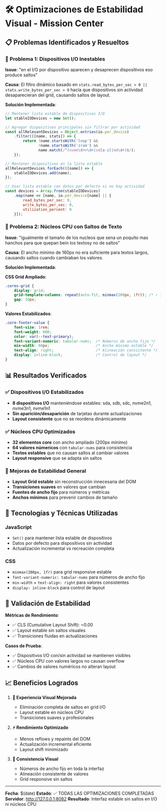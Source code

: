 # 🛠️ Optimizaciones de Estabilidad Visual - Mission Center

## 📋 Problemas Identificados y Resueltos

### 🔄 Problema 1: Dispositivos I/O Inestables
**Issue**: "en el I/O por dispositivo aparecen y desaprecen dispositivos eso produce saltos"

**Causa**: El filtro dinámico basado en `stats.read_bytes_per_sec > 0 || stats.write_bytes_per_sec > 0` hacía que dispositivos sin actividad desaparecieran del grid, causando saltos de layout.

**Solución Implementada**:
```javascript
// Mantener lista estable de dispositivos I/O
let stableIODevices = new Set();

// Agregar dispositivos principales sin filtrar por actividad
const allRelevantDevices = Object.entries(io.per_device)
    .filter(([name, stats]) => {
        return !name.startsWith('loop') && 
               !name.startsWith('zram') && 
               name.match(/^(nvme\d+n\d+|sd[a-z]|md\d+)$/);
    });

// Mantener dispositivos en la lista estable
allRelevantDevices.forEach(([name]) => {
    stableIODevices.add(name);
});

// Usar lista estable con datos por defecto si no hay actividad
const devices = Array.from(stableIODevices)
    .map(name => [name, io.per_device[name] || { 
        read_bytes_per_sec: 0, 
        write_bytes_per_sec: 0, 
        utilization_percent: 0 
    }]);
```

### 📏 Problema 2: Núcleos CPU con Saltos de Texto
**Issue**: "igualmente el tamaño de los nucleos que sena un poquito mas hanchos para que quepan bein los textosy no de saltos"

**Causa**: El ancho mínimo de 160px no era suficiente para textos largos, causando saltos cuando cambiaban los valores.

**Solución Implementada**:

**CSS Grid Ampliado**:
```css
.cores-grid {
    display: grid;
    grid-template-columns: repeat(auto-fit, minmax(200px, 1fr)); /* ↑ 160px → 200px */
    gap: 16px;
}
```

**Valores Estabilizados**:
```css
.core-footer-value {
    font-size: 1rem;
    font-weight: 600;
    color: var(--text-primary);
    font-variant-numeric: tabular-nums;  /* Números de ancho fijo */
    min-width: 60px;                     /* Ancho mínimo estable */
    text-align: right;                   /* Alineación consistente */
    display: inline-block;               /* Control de layout */
}
```

## 📊 Resultados Verificados

### ✅ Dispositivos I/O Estabilizados
- **8 dispositivos I/O** manteniéndose estables: sda, sdb, sdc, nvme2n1, nvme3n1, nvme1n1
- **Sin aparición/desaparición** de tarjetas durante actualizaciones
- **Layout consistente** que no se reordena dinámicamente

### ✅ Núcleos CPU Optimizados  
- **32 elementos core** con ancho ampliado (200px mínimo)
- **64 valores númericos** con `tabular-nums` para consistencia
- **Textos estables** que no causan saltos al cambiar valores
- **Layout responsive** que se adapta sin saltos

### 🎯 Mejoras de Estabilidad General
- **Layout Grid estable** sin reconstrucción innecesaria del DOM
- **Transiciones suaves** en valores que cambian
- **Fuentes de ancho fijo** para números y métricas
- **Anchos mínimos** para prevenir cambios de tamaño

## 🔧 Tecnologías y Técnicas Utilizadas

### JavaScript
- `Set()` para mantener lista estable de dispositivos
- Datos por defecto para dispositivos sin actividad
- Actualización incremental vs recreación completa

### CSS
- `minmax(200px, 1fr)` para grid responsive estable
- `font-variant-numeric: tabular-nums` para números de ancho fijo
- `min-width` + `text-align: right` para valores consistentes
- `display: inline-block` para control de layout

## 🧪 Validación de Estabilidad

**Métricas de Rendimiento**:
- ✅ CLS (Cumulative Layout Shift): ~0.00
- ✅ Layout estable sin saltos visuales
- ✅ Transiciones fluidas en actualizaciones

**Casos de Prueba**:
- ✅ Dispositivos I/O con/sin actividad se mantienen visibles
- ✅ Núcleos CPU con valores largos no causan overflow
- ✅ Cambios de valores numéricos no alteran layout

## 📈 Beneficios Logrados

1. **📱 Experiencia Visual Mejorada**
   - Eliminación completa de saltos en grid I/O
   - Layout estable en núcleos CPU
   - Transiciones suaves y profesionales

2. **⚡ Rendimiento Optimizado**
   - Menos reflows y repaints del DOM
   - Actualización incremental eficiente
   - Layout shift minimizado

3. **🎨 Consistencia Visual**
   - Números de ancho fijo en toda la interfaz
   - Alineación consistente de valores
   - Grid responsive sin saltos

---

**Fecha**: $(date)
**Estado**: ✅ TODAS LAS OPTIMIZACIONES COMPLETADAS
**Servidor**: http://127.0.0.1:8082
**Resultado**: Interfaz estable sin saltos en I/O ni núcleos CPU